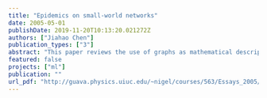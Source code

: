 ```yaml
---
title: "Epidemics on small-world networks"
date: 2005-05-01
publishDate: 2019-11-20T10:13:20.021272Z
authors: ["Jiahao Chen"]
publication_types: ["3"]
abstract: "This paper reviews the use of graphs as mathematical descriptions of social networks, and discusses in particular some properties of the commonly used random (Erd˝os-Rényi), small-world (Watts-Strogatz) and scale-free (power-law) models, with particular focus on the small-world model. The applications of such networks to epidemiology are then briefly outlined with some comments pertaining to the analysis of the 2002-2003 outbreak of severe acute respiratory syndrome (SARS)."
featured: false
projects: ["ml"]
publication: ""
url_pdf: "http://guava.physics.uiuc.edu/~nigel/courses/563/Essays_2005/PDF/chen.pdf"
---
```



